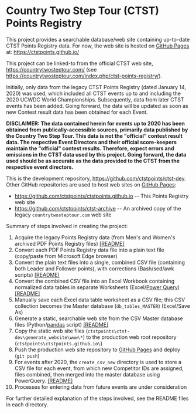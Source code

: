 # Country Two Step Tour (CTST) Points Registry

This project provides a searchable database/web site containing up-to-date CTST Points Registry data. For now, the web site is hosted on [GitHub Pages](https://docs.github.com/en/pages/getting-started-with-github-pages/about-github-pages) at: https://ctstpoints.github.io/

This project can be linked-to from the official CTST web site, https://countrytwosteptour.com/ (see https://countrytwosteptour.com/index.php/ctst-points-registry/).

Initially, only data from the legacy CTST Points Registry (dated January 14, 2020) was used, which included all CTST events up to and including the 2020 UCWDC World Championships. Subsequently, data from later CTST events has been added. Going forward, the data will be updated as soon
as new Contest result data has been obtained for each Event.

**DISCLAIMER: The data contained herein for events up to 2020 has been obtained from publically-accessible sources, primarily data published by the Country Two Step Tour. This data is not the "official" contest result data. The respective Event Directors and their official score-keepers maintain the "official" contest results. Therefore, expect errors and omissions in the CTST data used by this project. Going forward, the data used should be as accurate
as the data provided to the CTST from the respective event directors.**

This is the development repository, https://github.com/ctstpoints/ctst-dev. Other GitHub repositories are used to host web sites on [GitHub Pages](https://docs.github.com/en/pages/getting-started-with-github-pages/about-github-pages):
- https://github.com/ctstpoints/ctstpoints.github.io -- This Points Registry web site
- https://github.com/ctstpoints/ctst-archive  -- An archived copy of the legacy `countrytwosteptour.com` web site

Summary of steps involved in creating the project:

1. Acquire the legacy Points Registry data (from Men's and Women's archived PDF Points Registry files) [[README]](archived_docs/README.md)
2. Convert each PDF Points Registry data file into a plain text file (copy/paste from Microsoft Edge browser)
3. Convert the plain text files into a single, combined CSV file (containing both Leader and Follower points), with corrections (Bash/sed/awk scripts) [[README]](create_csv_from_archive/README.md)
4. Convert the combined CSV file into an Excel Workbook containing normalized data tables in separate Worksheets (Excel/[Power Query](https://learn.microsoft.com/en-us/power-query/power-query-what-is-power-query)) [[README]](create_db_tables/README.md)
5. Manually save each Excel data table worksheet as a CSV file; this CSV collection becomes the Master database (`db_tables_MASTER`) (Excel/Save As)
6. Generate a static, searchable web site from the CSV Master database files (Python/[pandas](https://pandas.pydata.org/) script) [[README]](generate_website/README.md)
7. Copy the static web site files (`ctstpoints\ctst-dev\generate_website\www\*`) to the production web root repository (`ctstpoints\ctstpoints.github.io\`)
8. Push the production web site repository to [GitHub Pages](https://docs.github.com/en/pages/getting-started-with-github-pages/about-github-pages) and deploy (`git push`)
9. For events after 2020, the `create_csv_new` directory is used to store a CSV file for each event, from which new
Competitor IDs are assigned, files combined, then merged into the master database using PowerQuery. [[README]](create_csv_new/README.md)
10. Processes for entering data from future events are under consideration

For further detailed explanation of the steps involved, see the README files in each directory.
